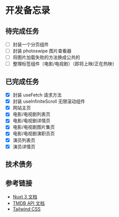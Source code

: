 # 开发备忘录

## 待完成任务

- [ ] 封装一个分页组件
- [ ] 封装 photoswipe 图片查看器
- [ ] 将图片加载失败的方法换成公共的
- [ ] 整理标签组件（电影/电视剧）（即将上映/正在热映）

## 已完成任务

- [x] 封装 useFetch 请求方法
- [x] 封装 useInfiniteScroll 无限滚动组件
- [x] 网站主页
- [x] 电影/电视剧列表页
- [x] 电影/电视剧详情页
- [x] 电影/电视剧图片集页
- [x] 电影/电视剧演职员页
- [x] 演员列表页
- [x] 演员详情页

## 技术债务


## 参考链接

- [Nuxt 3 文档](https://nuxt.com/docs)
- [TMDB API 文档](https://developers.themoviedb.org/3)
- [Tailwind CSS](https://tailwindcss.com/docs)